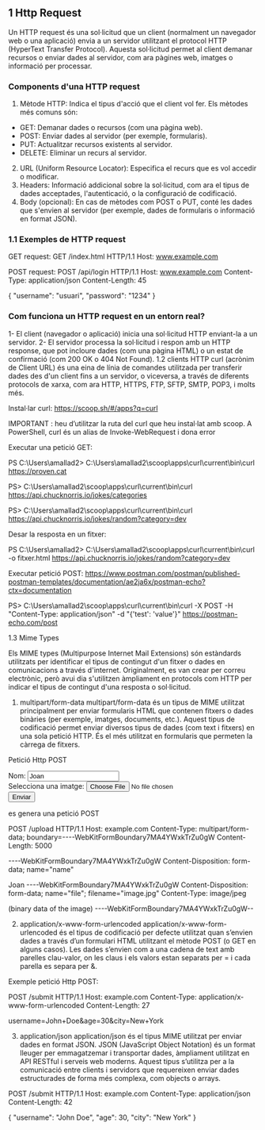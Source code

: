 ## 1 Http Request
Un HTTP request és una sol·licitud que un client (normalment un navegador web o una aplicació) envia a un servidor utilitzant el protocol HTTP (HyperText Transfer Protocol). Aquesta sol·licitud permet al client demanar recursos o enviar dades al servidor, com ara pàgines web, imatges o informació per processar.
### Components d'una HTTP request
  1. Mètode HTTP: Indica el tipus d'acció que el client vol fer. Els mètodes més comuns són:
     
  - GET: Demanar dades o recursos (com una pàgina web).
  - POST: Enviar dades al servidor (per exemple, formularis).
  - PUT: Actualitzar recursos existents al servidor.
  - DELETE: Eliminar un recurs al servidor.
  
  2. URL (Uniform Resource Locator): Especifica el recurs que es vol accedir o modificar.
  3. Headers: Informació addicional sobre la sol·licitud, com ara el tipus de dades acceptades, l'autenticació, o la configuració de codificació.
  4. Body (opcional): En cas de mètodes com POST o PUT, conté les dades que s'envien al servidor (per exemple, dades de formularis o informació en format JSON).

### 1.1 Exemples de HTTP request
GET request:
  GET /index.html HTTP/1.1
  Host: www.example.com

POST request:
  POST /api/login HTTP/1.1
  Host: www.example.com
  Content-Type: application/json
  Content-Length: 45

{
  "username": "usuari",
  "password": "1234"
}

### Com funciona un HTTP request en un entorn real?
  1- El client (navegador o aplicació) inicia una sol·licitud HTTP enviant-la a un servidor.
  2- El servidor processa la sol·licitud i respon amb un HTTP response, que pot incloure dades (com una pàgina HTML) o un estat de confirmació (com 200 OK o 404 Not Found).
1.2 clients HTTP
curl (acrònim de Client URL) és una eina de línia de comandes utilitzada per transferir dades des d'un client fins a un servidor, o viceversa, a través de diferents protocols de xarxa, com ara HTTP, HTTPS, FTP, SFTP, SMTP, POP3, i molts més.

Instal·lar curl:  https://scoop.sh/#/apps?q=curl

IMPORTANT : heu d’utilitzar la ruta del curl que heu instal·lat amb scoop. A PowerShell, curl és un alias de Invoke-WebRequest i dona error 

Executar una petició GET:

PS C:\Users\amallad2> C:\Users\amallad2\scoop\apps\curl\current\bin\curl https://proven.cat

PS> C:\Users\amallad2\scoop\apps\curl\current\bin\curl  https://api.chucknorris.io/jokes/categories

PS> C:\Users\amallad2\scoop\apps\curl\current\bin\curl  https://api.chucknorris.io/jokes/random?category=dev



Desar la resposta en un fitxer:

PS C:\Users\amallad2> C:\Users\amallad2\scoop\apps\curl\current\bin\curl -o fitxer.html https://api.chucknorris.io/jokes/random?category=dev


Executar petició POST:  https://www.postman.com/postman/published-postman-templates/documentation/ae2ja6x/postman-echo?ctx=documentation

PS> C:\Users\amallad2\scoop\apps\curl\current\bin\curl -X POST -H "Content-Type: application/json"  -d "{'test': 'value'}" https://postman-echo.com/post

1.3 Mime Types

Els MIME types (Multipurpose Internet Mail Extensions) són estàndards utilitzats per identificar el tipus de contingut d'un fitxer o dades en comunicacions a través d'internet. Originalment, es van crear per correu electrònic, però avui dia s'utilitzen àmpliament en protocols com HTTP per indicar el tipus de contingut d'una resposta o sol·licitud.

1. multipart/form-data
multipart/form-data és un tipus de MIME utilitzat principalment per enviar formularis HTML que contenen fitxers o dades binàries (per exemple, imatges, documents, etc.). Aquest tipus de codificació permet enviar diversos tipus de dades (com text i fitxers) en una sola petició HTTP. És el més utilitzat en formularis que permeten la càrrega de fitxers.

Petició Http POST
<form action="https://example.com/upload" method="POST" enctype="multipart/form-data">
    <label for="name">Nom:</label>
    <input type="text" id="name" name="name" value="Joan">
    <br>
    <label for="file">Selecciona una imatge:</label>
    <input type="file" id="file" name="file">
    <br>
    <input type="submit" value="Enviar">
</form>

es genera una petició POST

POST /upload HTTP/1.1
Host: example.com
Content-Type: multipart/form-data; boundary=----WebKitFormBoundary7MA4YWxkTrZu0gW
Content-Length: 5000


----WebKitFormBoundary7MA4YWxkTrZu0gW
Content-Disposition: form-data; name="name"


Joan
----WebKitFormBoundary7MA4YWxkTrZu0gW
Content-Disposition: form-data; name="file"; filename="image.jpg"
Content-Type: image/jpeg


(binary data of the image)
----WebKitFormBoundary7MA4YWxkTrZu0gW--


2. application/x-www-form-urlencoded
application/x-www-form-urlencoded és el tipus de codificació per defecte utilitzat quan s’envien dades a través d’un formulari HTML utilitzant el mètode POST (o GET en alguns casos). Les dades s’envien com a una cadena de text amb parelles clau-valor, on les claus i els valors estan separats per = i cada parella es separa per &.

Exemple petició Http  POST:

POST /submit HTTP/1.1
Host: example.com
Content-Type: application/x-www-form-urlencoded
Content-Length: 27


username=John+Doe&age=30&city=New+York


3. application/json
application/json és el tipus MIME utilitzat per enviar dades en format JSON. JSON (JavaScript Object Notation) és un format lleuger per emmagatzemar i transportar dades, àmpliament utilitzat en API RESTful i serveis web moderns. Aquest tipus s’utilitza per a la comunicació entre clients i servidors que requereixen enviar dades estructurades de forma més complexa, com objects o arrays.

POST /submit HTTP/1.1
Host: example.com
Content-Type: application/json
Content-Length: 42


{
  "username": "John Doe",
  "age": 30,
  "city": "New York"
}
